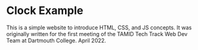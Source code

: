 # Clock Example

This is a simple website to introduce HTML, CSS, and JS concepts. It was
originally written for the first meeting of the TAMID Tech Track Web Dev Team
at Dartmouth College. April 2022.
